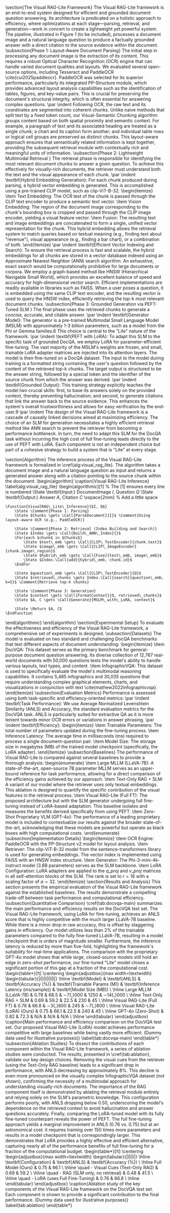 \section{The Visual RAG-Lite Framework}
The Visual RAG-Lite framework is an end-to-end system designed for efficient and grounded document question answering. Its architecture is predicated on a holistic approach to efficiency, where optimizations at each stage—parsing, retrieval, and generation—work in concert to create a lightweight yet powerful system. The pipeline, illustrated in Figure 1 (to be included), processes a document image and a natural language question to produce a factually grounded answer with a direct citation to the source evidence within the document.
\subsection{Phase 1: Layout-Aware Document Parsing}
The initial step in processing any document image is the extraction of its content. This requires a robust Optical Character Recognition (OCR) engine that can handle varied document qualities and layouts. We evaluated several open-source options, including Tesseract and PaddleOCR \cite{cui2025paddleocr}. PaddleOCR was selected for its superior performance, particularly its integrated PP-Structure module, which provides advanced layout analysis capabilities such as the identification of tables, figures, and key-value pairs. This is crucial for preserving the document's structural integrity, which is often essential for answering complex questions.
\par \indent Following OCR, the raw text and its coordinates are segmented into coherent chunks. Unlike naive methods that split text by a fixed token count, our Visual-Semantic Chunking algorithm groups content based on both spatial proximity and semantic context. For example, a paragraph of text and its associated heading are treated as a single chunk; a chart and its caption form another; and individual table rows or logical cell groups are preserved as distinct chunks. This layout-aware approach ensures that semantically related information is kept together, providing the subsequent retrieval module with contextually rich and meaningful units of information.
\subsection{Phase 2: Lightweight Multimodal Retrieval
}
The retrieval phase is responsible for identifying the most relevant document chunks to answer a given question. To achieve this effectively for visually-rich documents, the retriever must understand both the text and the visual appearance of each chunk.
\par \indent \textbf{Hybrid Embedding Generation}: For each chunk produced during parsing, a hybrid vector embedding is generated. This is accomplished using a pre-trained CLIP model, such as clip-ViT-B-32.
\begin{itemize}
\item Text Embedding: The OCR text of the chunk is passed through the CLIP text encoder to produce a semantic text vector.
\item Vision Embedding: The region of the document image corresponding to the chunk's bounding box is cropped and passed through the CLIP image encoder, yielding a visual feature vector.
\item Fusion: The resulting text and image embeddings are concatenated to form a single, unified vector representation for the chunk. This hybrid embedding allows the retrieval system to match queries based on textual meaning (e.g., finding text about "revenue"), visual appearance (e.g., finding a bar chart), or a combination of both.
\end{itemize}
\par \indent \textbf{Efficient Vector Indexing and Search}: To ensure the retrieval process is fast and scalable, the hybrid embeddings for all chunks are stored in a vector database indexed using an Approximate Nearest Neighbor (ANN) search algorithm. An exhaustive, exact search would be computationally prohibitive for large documents or corpora. We employ a graph-based method like HNSW (Hierarchical Navigable Small World), which provides an excellent balance of speed and accuracy for high-dimensional vector search. Efficient implementations are readily available in libraries such as FAISS. When a user poses a question, it is embedded using the same CLIP text encoder, and the resulting vector is used to query the HNSW index, efficiently retrieving the top-k most relevant document chunks.
\subsection{Phase 3: Grounded Generation via PEFT-Tuned SLM
}
The final phase uses the retrieved chunks to generate a concise, accurate, and citable answer.
\par \indent \textbf{Generator Model}: The generator is a pre-trained Multimodal Small Language Model (MSLM) with approximately 1-3 billion parameters, such as a model from the Phi or Gemma families.6 This choice is central to the "Lite" nature of the framework.
\par \indent \textbf{PEFT with LoRA}: To adapt this SLM to the specific task of grounded DocQA, we employ LoRA for parameter-efficient fine-tuning. The vast majority of the MSLM's weights are frozen, and small, trainable LoRA adapter matrices are injected into its attention layers. The model is then fine-tuned on a DocQA dataset. The input to the model during training is a formatted string containing the user's question followed by the content of the retrieved top-k chunks. The target output is structured to be the answer string, followed by a special token and the identifier of the source chunk from which the answer was derived.
\par \indent \textbf{Grounded Output}: This training strategy explicitly teaches the model two crucial skills: first, to base its answers solely on the provided context, thereby preventing hallucination; and second, to generate citations that link the answer back to the source evidence. This enhances the system's overall trustworthiness and allows for easy verification by the end-user.9
\par \indent The design of the Visual RAG-Lite framework is a cascade of causally linked decisions aimed at maximizing efficiency. The choice of an SLM for generation necessitates a highly efficient retrieval method like ANN search to prevent the retriever from becoming a performance bottleneck. In turn, the need to adapt this SLM for the DocQA task without incurring the high cost of full fine-tuning leads directly to the use of PEFT with LoRA. Each component is not an independent choice but part of a cohesive strategy to build a system that is "Lite" at every stage.

\section{Algorithm}
The inference process of the Visual RAG-Lite framework is formalized in \cref{alg:visual_rag_lite}. The algorithm takes a document image and a natural language question as input and returns a generated answer along with a citation pointing to the source chunk within the document.
\begin{algorithm}
\caption{Visual RAG-Lite Inference}
\label{alg:visual_rag_lite}
\begin{algorithmic}[1] % The [1] ensures every line is numbered
    \State \textbf{Input:} DocumentImage $I$, Question $Q$
    \State \textbf{Output:} Answer $A$, Citation $C$
    \vspace{2mm} % Add a little space
    
    \Function{VisualRAG\_Lite\_Inference}{$I, Q$}
        \State \Comment{Phase 1: Parsing}
        \State $Chunks \gets \Call{ParseDocument}{I}$ \Comment{Using layout-aware OCR (e.g., PaddleOCR)}
        
        \State \Comment{Phase 2: Retrieval (Index Building and Search)}
        \State $Index \gets \Call{Build\_ANN\_Index}{}$
        \For{each $chunk$ in $Chunks$}
            \State $text\_emb \gets \Call{CLIP\_TextEncoder}{chunk.text}$
            \State $image\_emb \gets \Call{CLIP\_ImageEncoder}{chunk.image\_region}$
            \State $hybrid\_emb \gets \Call{Fuse}{text\_emb, image\_emb}$
            \State $Index.\Call{add}{hybrid\_emb, chunk.id}$
        \EndFor
        
        \State $question\_emb \gets \Call{CLIP\_TextEncoder}{Q}$
        \State $retrieved\_chunks \gets Index.\Call{search}{question\_emb, k=5}$ \Comment{Retrieve top-k chunks}
        
        \State \Comment{Phase 3: Generation}
        \State $context \gets \Call{FormatContext}{Q, retrieved\_chunks}$
        \State $A, C \gets \Call{Generate}{MSLM\_with\_LoRA, context}$
        
        \State \Return $A, C$
    \EndFunction
\end{algorithmic}
\end{algorithm}
\section{Experimental Setup}
To evaluate the effectiveness and efficiency of the Visual RAG-Lite framework, a comprehensive set of experiments is designed.
\subsection{Datasets}
The model is evaluated on two standard and challenging DocQA benchmarks that test different aspects of document understanding:
\begin{itemize}
    \item DocVQA: This dataset serves as the primary benchmark for general-purpose document question answering. Its diverse collection of 12,767 real-world documents with 50,000 questions tests the model's ability to handle various layouts, text types, and content.
    \item InfographicVQA: This dataset is used to specifically evaluate the model's multimodal reasoning capabilities. It contains 5,485 infographics and 30,035 questions that require understanding complex graphical elements, charts, and visualizations in conjunction with text \cite{mathew2022infographicvqa}.
\end{itemize}
\subsection{Evaluation Metrics}
Performance is assessed using both task-specific and efficiency-oriented metrics:
\par \indent \textbf{Task Performance}: We use Average Normalized Levenshtein Similarity (ANLS) and Accuracy, the standard evaluation metrics for the DocVQA task. ANLS is particularly suited for extractive QA as it is more lenient towards minor OCR errors or variations in answer phrasing.
\par \indent \textbf{Efficiency}:
\begin{itemize}
    \item Trainable Parameters: The total number of parameters updated during the fine-tuning process.
    \item Inference Latency: The average time in milliseconds (ms) required to process a single document-question pair.
    \item Model Size: The storage size in megabytes (MB) of the trained model checkpoint (specifically, the LoRA adapter).
\end{itemize}
\subsection{Baselines}
The performance of Visual RAG-Lite is compared against several baselines to provide a thorough analysis:
\begin{enumerate}
    \item Large MLLM (LLaVA-7B): A state-of-the-art, open-source 7B parameter MLLM serves as an upper-bound reference for task performance, allowing for a direct comparison of the efficiency gains achieved by our approach.
    \item Text-Only RAG + SLM: A variant of our model where the retriever uses only textual embeddings. This ablation is designed to quantify the specific contribution of the visual features in the retrieval process.
    \item Visual RAG-Lite (Full FT): The proposed architecture but with the SLM generator undergoing full fine-tuning instead of LoRA-based adaptation. This baseline isolates and measures the benefits derived specifically from using PEFT.
    \item Zero-Shot Proprietary VLM (GPT-4o): The performance of a leading proprietary model is included to contextualize our results against the broader state-of-the-art, acknowledging that these models are powerful but operate as black boxes with high computational costs.
\end{enumerate}
\subsection{Implementation Details}
\begin{itemize}
    \item OCR Engine: PaddleOCR with the PP-Structure v2 model for layout analysis.
    \item Retriever: The clip-ViT-B-32 model from the sentence-transformers library is used for generating embeddings. The vector index is implemented using FAISS with an HNSW index structure.
    \item Generator: The Phi-3-mini-4k-instruct model (3.8B parameters) serves as the SLM backbone.
    \item LoRA Configuration: LoRA adapters are applied to the $q\_proj$ and $v\_proj$ matrices in all self-attention blocks of the SLM. The rank is set to $r=16$ with a scaling factor of $\alpha=32$.
\end{itemize}
\section{Results and Analysis}
This section presents the empirical evaluation of the Visual RAG-Lite framework against the established baselines. The results demonstrate a compelling trade-off between task performance and computational efficiency.
\subsection{Quantitative Comparison}
\cref{tab:docvqa-main} summarizes the main performance and efficiency results on the DocVQA test set. The Visual RAG-Lite framework, using LoRA for fine-tuning, achieves an ANLS score that is highly competitive with the much larger LLaVA-7B baseline. While there is a minor drop in raw accuracy, this is offset by staggering gains in efficiency. Our model utilizes less than 2\% of the trainable parameters compared to the fully fine-tuned LLaVA-7B, resulting in a model checkpoint that is orders of magnitude smaller. Furthermore, the inference latency is reduced by more than five-fold, highlighting the framework's suitability for real-time applications.
The comparison with the proprietary GPT-4o model shows that while large, closed-source models still hold an edge in zero-shot performance, our fine-tuned "Lite" model closes a significant portion of this gap at a fraction of the computational cost.
\begin{table*}[!t]
\centering
\begin{adjustbox}{max width=\textwidth}
\begin{tabular}{|l|l|l|l|l|l|}
\hline
\textbf{Model} & \textbf{ANLS} & \textbf{Accuracy (\%)} & \textbf{Trainable Params (M)} & \textbf{Inference Latency (ms/sample)} & \textbf{Model Size (MB)} \\
\hline
Large MLLM (LLaVA-7B)        & 0.78 & 68.5 & $\sim$7{,}000 & 1250 & $\sim$14{,}000 \\
\hline
Text-Only RAG + SLM           & 0.69 & 59.2 & 22.5          & 230  & 45 \\
\hline
Visual RAG-Lite (Full FT)     & 0.76 & 66.8 & $\sim$3{,}800 & 245  & $\sim$7{,}600 \\
\hline
Visual RAG-Lite (LoRA) (Ours) & 0.75 & 66.1 & 22.5          & 240  & 45 \\
\hline
GPT-4o (Zero-Shot)            & 0.82 & 72.3 & N/A           & N/A  & N/A \\
\hline
\end{tabular}
\end{adjustbox}
\caption{Main performance and efficiency comparison on the DocVQA test set. Our proposed Visual RAG-Lite (LoRA) model achieves performance competitive with large baselines while being vastly more efficient. (Dummy data used for illustrative purposes)}
\label{tab:docvqa-main}
\end{table*}
\subsection{Ablation Studies}
To dissect the contributions of each component within the Visual RAG-Lite framework, a series of ablation studies were conducted. The results, presented in \cref{tab:ablation}, validate our key design choices.
Removing the visual cues from the retriever (using the Text-Only RAG baseline) leads to a significant drop in performance, with ANLS decreasing by approximately 8\%. This decline is even more pronounced on the visually complex InfographicVQA dataset (not shown), confirming the necessity of a multimodal approach for understanding visually-rich documents.
The importance of the RAG component itself is demonstrated by ablating the retrieval module entirely and relying solely on the SLM's parametric knowledge. This configuration performs poorly, with ANLS dropping below 0.50, underscoring the model's dependence on the retrieved context to avoid hallucination and answer questions accurately.
Finally, comparing the LoRA-tuned model with its fully fine-tuned counterpart reveals the power of PEFT. The full fine-tuning approach yields a marginal improvement in ANLS (0.76 vs. 0.75) but at an astronomical cost: it requires training over 150 times more parameters and results in a model checkpoint that is correspondingly larger. This demonstrates that LoRA provides a highly effective and efficient alternative, capturing nearly all of the performance benefits of full fine-tuning for a fraction of the computational budget.
\begin{table*}[!t]
\centering
\begin{adjustbox}{max width=\textwidth}
\begin{tabular}{|l|l|l|}
\hline
\textbf{Configuration} & \textbf{ANLS} & \textbf{Accuracy (\%)} \\
\hline
Full Model (Ours) & 0.75 & 66.1 \\
\hline
\quad - Visual Cues (Text-Only RAG) & 0.69 & 59.2 \\
\hline
\quad - RAG (SLM only, no retrieval) & 0.48 & 41.5 \\
\hline
\quad - LoRA (uses Full Fine-Tuning) & 0.76 & 66.8 \\
\hline
\end{tabular}
\end{adjustbox}
\caption{Ablation study of the key components of the Visual RAG-Lite framework on the DocVQA test set. Each component is shown to provide a significant contribution to the final performance. (Dummy data used for illustrative purposes)}
\label{tab:ablation}
\end{table*}